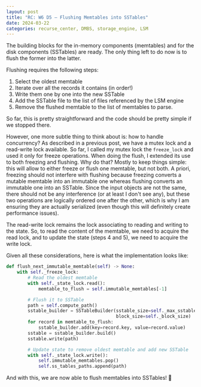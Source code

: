 ```yaml
---
layout: post
title: "RC: W6 D5 — Flushing Memtables into SSTables"
date: 2024-03-22
categories: recurse_center, DMBS, storage_engine, LSM
---
```


The building blocks for the in-memory components (memtables) and for the disk components (SSTables) are ready.
The only thing left to do now is to flush the former into the latter.

Flushing requires the following steps:

1. Select the oldest memtable
2. Iterate over all the records it contains (in order!)
3. Write them one by one into the new SSTable
4. Add the SSTable file to the list of files referenced by the LSM engine
5. Remove the flushed memtable to the list of memtables to parse.

So far, this is pretty straightforward and the code should be pretty simple if we stopped there.

However, one more subtle thing to think about is: how to handle concurrency?
As described in a previous post, we have a mutex lock and a read-write lock available.
So far, I called my mutex lock the `freeze_lock` and used it only for freeze operations.
When doing the flush, I extended its use to both freezing and flushing.
Why do that? Mostly to keep things simple: this will allow to either freeze or flush one memtable, but not both.
A priori, freezing should not interfere with flushing because freezing converts a mutable memtable into an immutable one
whereas flushing converts an immutable one into an SSTable. Since the input objects are not the same, there should not
be any interference (or at least I don't see any), but these two operations are logically ordered one after the other,
which is why I am ensuring they are actually serialized (even though this will definitely create performance issues).

The read-write lock remains the lock associating to reading and writing to the state.
So, to read the content of the memtable, we need to acquire the read lock, and to update the state (steps 4 and 5), we
need to acquire the write lock.

Given all these considerations, here is what the implementation looks like:

```python
def flush_next_immutable_memtable(self) -> None:
    with self._freeze_lock:
        # Read the oldest memtable
        with self._state_lock.read():
            memtable_to_flush = self.immutable_memtables[-1]

        # Flush it to SSTable
        path = self.compute_path()
        sstable_builder = SSTableBuilder(sstable_size=self._max_sstable_size, 
                                         block_size=self._block_size)
        for record in memtable_to_flush:
            sstable_builder.add(key=record.key, value=record.value)
        sstable = sstable_builder.build()
        sstable.write(path)

        # Update state to remove oldest memtable and add new SSTable
        with self._state_lock.write():
            self.immutable_memtables.pop()
            self.ss_tables_paths.append(path)
```

And with this, we are now able to flush memtables into SSTables! 🎉
